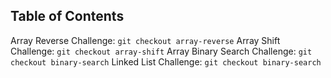 ## Table of Contents
Array Reverse Challenge: `git checkout array-reverse`
Array Shift Challenge: `git checkout array-shift`
Array Binary Search Challenge: `git checkout binary-search`
Linked List Challenge: `git checkout binary-search`

